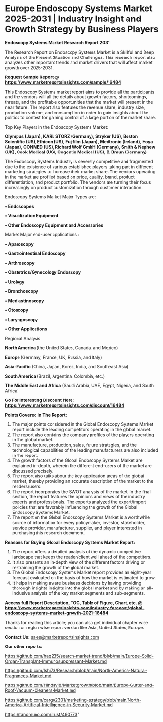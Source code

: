  # Europe Endoscopy Systems Market 2025-2031 | Industry Insight and Growth Strategy by Business Players

<strong>Endoscopy Systems Market Research Report 2031</strong>

The Research Report on Endoscopy Systems Market is a Skillful and Deep Analysis of the Present Situation and Challenges. This research report also analyzes other important trends and market drivers that will affect market growth over 2025-2031.

<strong>Request Sample Report @ <a href=https://www.marketreportsinsights.com/sample/16484>https://www.marketreportsinsights.com/sample/16484</a></strong>

This Endoscopy Systems market report aims to provide all the participants and the vendors will all the details about growth factors, shortcomings, threats, and the profitable opportunities that the market will present in the near future. The report also features the revenue share, industry size, production volume, and consumption in order to gain insights about the politics to contest for gaining control of a large portion of the market share.

Top Key Players in the Endoscopy Systems Market:

<strong>Olympus (Japan), KARL STORZ (Germany), Stryker (US), Boston Scientific (US), Ethicon (US), Fujifilm (Japan), Medtronic (Ireland), Hoya (Japan), CONMED (US), Richard Wolf GmbH (Germany), Smith & Nephew (UK), Cook Medical (US), Cogentix Medical (US), B. Braun (Germany)</strong>

The Endoscopy Systems Industry is severely competitive and fragmented due to the existence of various established players taking part in different marketing strategies to increase their market share. The vendors operating in the market are profiled based on price, quality, brand, product differentiation, and product portfolio. The vendors are turning their focus increasingly on product customization through customer interaction.

Endoscopy Systems Market Major Types are:

<strong>• Endoscopes

• Visualization Equipment

• Other Endoscopy Equipment and Accessories</strong>

Market Major end-user applications :

<strong>• Aparoscopy

• Gastrointestinal Endoscopy

• Arthroscopy

• Obstetrics/Gynecology Endoscopy

• Urology

• Bronchoscopy

• Mediastinoscopy

• Otoscopy

• Laryngoscopy

• Other Applications</strong>

Regional Analysis

</u><strong><b>North America</b></strong> (the United States, Canada, and Mexico)

<strong><b>Europe </b></strong>(Germany, France, UK, Russia, and Italy)

<strong><b>Asia-Pacific</b></strong> (China, Japan, Korea, India, and Southeast Asia)

<strong><b>South America</b></strong> (Brazil, Argentina, Colombia, etc.)

<strong><b>The Middle East and Africa</b></strong> (Saudi Arabia, UAE, Egypt, Nigeria, and South Africa)

<strong>Go For Interesting Discount Here: <a href=https://www.marketreportsinsights.com/discount/16484>https://www.marketreportsinsights.com/discount/16484</a></strong>

<strong>Points Covered in The Report:</strong>
<ol>
  <li>The major points considered in the Global Endoscopy Systems Market report include the leading competitors operating in the global market.</li>
  <li>The report also contains the company profiles of the players operating in the global market.</li>
  <li>The manufacture, production, sales, future strategies, and the technological capabilities of the leading manufacturers are also included in the report.</li>
  <li>The growth factors of the Global Endoscopy Systems Market are explained in-depth, wherein the different end-users of the market are discussed precisely.</li>
  <li>The report also talks about the key application areas of the global market, thereby providing an accurate description of the market to the readers/users.</li>
  <li>The report incorporates the SWOT analysis of the market. In the final section, the report features the opinions and views of the industry experts and professionals. The experts analyzed the export/import policies that are favorably influencing the growth of the Global Endoscopy Systems Market.</li>
  <li>The report on the Global Endoscopy Systems Market is a worthwhile source of information for every policymaker, investor, stakeholder, service provider, manufacturer, supplier, and player interested in purchasing this research document.</li>
</ol>
<strong>Reasons for Buying Global Endoscopy Systems Market Report:</strong>

<ol>
  <li>The report offers a detailed analysis of the dynamic competitive landscape that keeps the reader/client well ahead of the competitors.</li>
  <li>It also presents an in-depth view of the different factors driving or restraining the growth of the global market.</li>
  <li>The Global Endoscopy Systems Market report provides an eight-year forecast evaluated on the basis of how the market is estimated to grow.</li>
  <li>It helps in making aware business decisions by having providing thorough insights insights into the global market and by making an all-inclusive analysis of the key market segments and sub-segments.</li>
</ol>
<strong>Access full Report Description, TOC, Table of Figure, Chart, etc. @ <a href=https://www.marketreportsinsights.com/industry-forecast/global-endoscopy-systems-market-growth-2021-16484>https://www.marketreportsinsights.com/industry-forecast/global-endoscopy-systems-market-growth-2021-16484</a></strong>


Thanks for reading this article; you can also get individual chapter wise section or region wise report version like Asia, United States, Europe.

<strong>Contact Us:</strong>
sales@marketreportsinsights.com

<strong>Our other reports:</strong>

<a href=https://github.com/haq235/search-market-trend/blob/main/Europe-Solid-Organ-Transplant-Immunosuppressant-Market.md>https://github.com/haq235/search-market-trend/blob/main/Europe-Solid-Organ-Transplant-Immunosuppressant-Market.md</a>

<a href=https://github.com/Ishi78/Research/blob/main/North-America-Natural-Fragrances-Market.md>https://github.com/Ishi78/Research/blob/main/North-America-Natural-Fragrances-Market.md</a>

<a href=https://github.com/Hindavi8/Marketgrowth/blob/main/Europe-Gutter-and-Roof-Vacuum-Cleaners-Market.md>https://github.com/Hindavi8/Marketgrowth/blob/main/Europe-Gutter-and-Roof-Vacuum-Cleaners-Market.md</a>

<a href=https://github.com/cargo2301/marketing-strategy/blob/main/North-America-Artificial-Intelligence-in-Security-Market.md>https://github.com/cargo2301/marketing-strategy/blob/main/North-America-Artificial-Intelligence-in-Security-Market.md</a>

<a href=https://tanomuno.com/illust/490773>https://tanomuno.com/illust/490773</a>"

